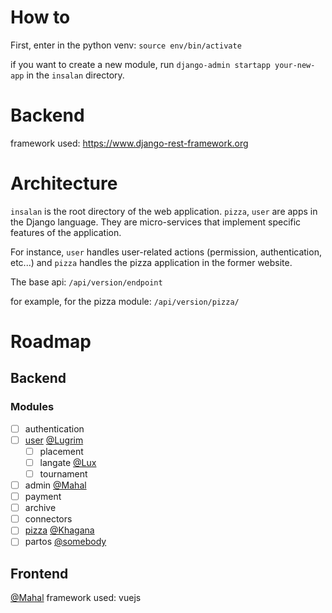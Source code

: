 # How to
First, enter in the python venv: `source env/bin/activate`

if you want to create a new module, run `django-admin startapp your-new-app` in the `insalan` directory.

# Backend

framework used: https://www.django-rest-framework.org

# Architecture
`insalan` is the root directory of the web application.
`pizza`, `user` are apps in the Django language. They are micro-services that implement specific features of the application.

For instance, `user` handles user-related actions (permission, authentication, etc...) and `pizza` handles the pizza application in the former website.

The base api: `/api/version/endpoint`

for example, for the pizza module: `/api/version/pizza/`


# Roadmap

## Backend

### Modules
- [ ] authentication
- [ ] [user](user) [@Lugrim](https://www.github.com/Lugrim)
	- [ ] placement
	- [ ] langate [@Lux](https://www.github.com/Lymkwi)
	- [ ] tournament
- [ ] admin [@Mahal](https://www.github.com/ShiroUsagi-san)
- [ ] payment
- [ ] archive
- [ ] connectors
- [ ] [pizza](pizza) [@Khagana](https://www.github.com/ThibaultDidier)
- [ ] partos [@somebody](https://github.com/floflo0/)

## Frontend
[@Mahal](https://www.github.com/ShiroUsagi-san)
framework used: vuejs

